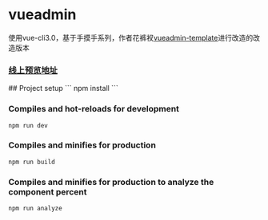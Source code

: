 # vueadmin
  使用vue-cli3.0，基于手摸手系列，作者花裤衩<a href="https://github.com/PanJiaChen/vueAdmin-template">vueadmin-template</a>进行改造的改造版本
 <h3><a href="http://www.vueadmin.cn">线上预览地址</a></h3>
## Project setup
```
npm install
```

### Compiles and hot-reloads for development
```
npm run dev
```

### Compiles and minifies for production
```
npm run build
```

### Compiles and minifies for production to analyze the component percent
```
npm run analyze
```
